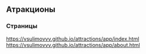 ## Атракционы

### Страницы

https://vsulimovvv.github.io/attractions/app/index.html  
https://vsulimovvv.github.io/attractions/app/about.html  
